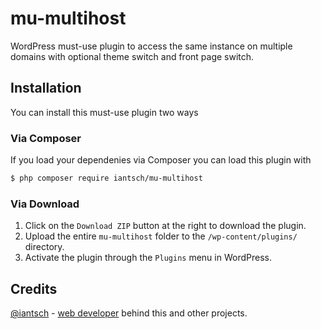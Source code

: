 # mu-multihost
WordPress must-use plugin to access the same instance on multiple domains with optional theme switch and front page switch.

## Installation

You can install this must-use plugin two ways

### Via Composer

If you load your dependenies via Composer you can load this plugin with

```sh
$ php composer require iantsch/mu-multihost
```

### Via Download

1. Click on the `Download ZIP` button at the right to download the plugin.
2. Upload the entire `mu-multihost` folder to the `/wp-content/plugins/` directory.
3. Activate the plugin through the `Plugins` menu in WordPress.

## Credits
[@iantsch](https://twitter.com/iantsch) - [web developer](https://mbt.wien) behind this and other projects.
